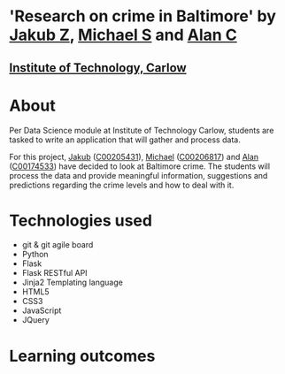 # 'Research on crime in Baltimore' by [Jakub Z][git1], [Michael S][git2] and [Alan C][git3] #
## [Institute of Technology, Carlow](https://www.itCarlow.ie) ##

# About #
Per Data Science module at Institute of Technology Carlow, students are tasked to write an application that will gather and process data.

For this project, [Jakub][git1] ([C00205431][it1]), [Michael][git2] ([C00206817][it2]) and [Alan][git3] ([C00174533][it3]) have decided to look at Baltimore crime. The students will process the data and provide meaningful information, suggestions and predictions regarding the crime levels and how to deal with it.

# Technologies used #
- git & git agile board
- Python
- Flask
- Flask RESTful API
- Jinja2 Templating language
- HTML5
- CSS3
- JavaScript
- JQuery

# Learning outcomes #

<!-- Links here -->
[git1]: https://github.com/ZurakowskiJakub/
[it1]: mailto:c00205431@itCarlow.ie
[git2]: https://github.com/MikeySibbald/
[it2]: mailto:C00206817@itCarlow.ie
[git3]: https://github.com/cahillalan
[it3]: mailto:C00174533@itCarlow.ie